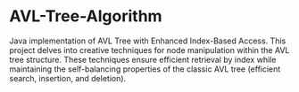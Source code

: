# AVL-Tree-Algorithm
Java implementation of AVL Tree with Enhanced Index-Based Access. This project delves into creative techniques for node manipulation within the AVL tree structure. These techniques ensure efficient retrieval by index while maintaining the self-balancing properties of the classic AVL tree (efficient search, insertion, and deletion).
